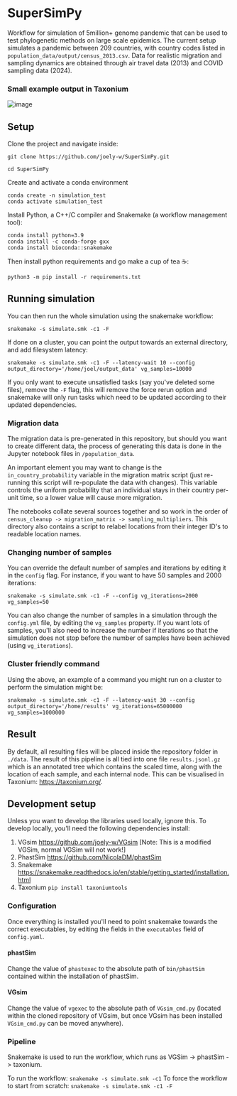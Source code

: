 # SuperSimPy
Workflow for simulation of 5million+ genome pandemic that can be used to test phylogenetic methods on large scale epidemics.
The current setup simulates a pandemic between 209 countries, with country codes listed in `population_data/output/census_2013.csv`.
Data for realistic migration and sampling dynamics are obtained through air travel data (2013) and COVID sampling data (2024).
### Small example output in Taxonium
![image](https://github.com/user-attachments/assets/a7cc77d0-07ee-446c-a546-9968d3df16b8)



## Setup
Clone the project and navigate inside: 

`git clone https://github.com/joely-w/SuperSimPy.git`

`cd SuperSimPy`

Create and activate a conda environment
```shell
conda create -n simulation_test
conda activate simulation_test
```
Install Python, a C++/C compiler and Snakemake (a workflow management tool):
```shell
conda install python=3.9
conda install -c conda-forge gxx
conda install bioconda::snakemake
```
Then install python requirements and go make a cup of tea ☕: 
```shell
python3 -m pip install -r requirements.txt
```
## Running simulation
You can then run the whole simulation using the snakemake workflow:
```shell 
snakemake -s simulate.smk -c1 -F
```
If done on a cluster, you can point the output towards an external directory, and add filesystem latency: 
```shell
snakemake -s simulate.smk -c1 -F --latency-wait 10 --config output_directory='/home/joel/output_data' vg_samples=10000
```
If you only want to execute unsatisfied tasks (say you've deleted some files), remove the `-F` flag, this will remove the force rerun option and snakemake will only run tasks which need to be updated according to their updated dependencies.
### Migration data
The migration data is pre-generated in this repository, but should you want to create different data,
the process of generating this data is done in the Jupyter notebook files in `/population_data`. 

An important element you may want to change is the `in_country_probability` variable in the migration matrix script (just re-running this script will re-populate the data with changes).
This variable controls the uniform probability that an individual stays in their country per-unit time, so a lower value will cause more migration. 

The notebooks collate several sources together and so work in the order of `census_cleanup -> migration_matrix -> sampling_multipliers`.
This directory also contains a script to relabel locations from their integer ID's to readable location names.

### Changing number of samples 
You can override the default number of samples and iterations by editing it in the `config` flag. For instance, if you want to have 50 samples and 2000 iterations: 
```shell
snakemake -s simulate.smk -c1 -F --config vg_iterations=2000 vg_samples=50  
```
You can also change the number of samples in a simulation through the `config.yml` file, by editing the `vg_samples` property.
If you want lots of samples, you'll also need to increase the number if iterations so that the simulation does not stop before the number of samples have been achieved (using `vg_iterations`).
### Cluster friendly command 
Using the above, an example of a command you might run on a cluster to perform the simulation might be:
```shell
snakemake -s simulate.smk -c1 -F --latency-wait 30 --config output_directory='/home/results' vg_iterations=65000000 vg_samples=1000000
```
## Result 
By default, all resulting files will be placed inside the repository folder in `./data`.
The result of this pipeline is all tied into one file `results.jsonl.gz` which is an annotated tree which contains 
the scaled time, along with the location of each sample, and each internal node. This can be visualised in Taxonium: 
https://taxonium.org/.


## Development setup
Unless you want to develop the libraries used locally, ignore this. 
To develop locally, you'll need the following dependencies install:
1. VGsim https://github.com/joely-w/VGsim [Note: This is a modified VGSim, normal VGSim will not work!]
2. PhastSim https://github.com/NicolaDM/phastSim
3. Snakemake https://snakemake.readthedocs.io/en/stable/getting_started/installation.html
4. Taxonium `pip install taxoniumtools`
### Configuration
Once everything is installed you'll need to point snakemake towards the correct executables, by editing the fields in the `executables` field of `config.yaml`.
#### phastSim
Change the value of `phastexec` to the absolute path of `bin/phastSim` contained within the installation of phastSim. 
#### VGsim
Change the value of `vgexec` to the absolute path of `VGsim_cmd.py` (located within the cloned repository of VGsim, but once VGsim has been installed `VGsim_cmd.py` can be moved anywhere).
### Pipeline
Snakemake is used to run the workflow, which runs as VGSim -> phastSim -> taxonium.

To run the workflow:
```snakemake -s simulate.smk -c1```
To force the workflow to start from scratch: 
```snakemake -s simulate.smk -c1 -F```
